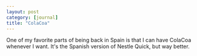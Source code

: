 ```yaml
---
layout: post
category: [journal]
title: "ColaCoa"
---
```


One of my favorite parts of being back in Spain is that I can have ColaCoa whenever I want. It's the Spanish version of Nestle Quick, but way better.  